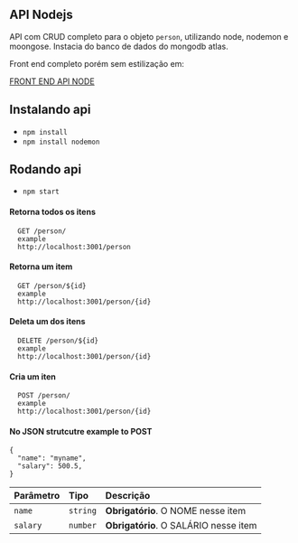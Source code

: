 
## API Nodejs

API com CRUD completo para o objeto `person`, utilizando node, nodemon e moongose.
Instacia do banco de dados do mongodb atlas.

Front end completo porém sem estilização em:

[FRONT END API NODE](https://github.com/jeangondorek/front-end-api-rest-nodejs)

## Instalando api

- ```npm install```
- ```npm install nodemon```
## Rodando api
- ```npm start```

#### Retorna todos os itens

```
  GET /person/
  example
  http://localhost:3001/person
```
#### Retorna um item

```
  GET /person/${id}
  example
  http://localhost:3001/person/{id}
```
#### Deleta um dos itens

```
  DELETE /person/${id}
  example
  http://localhost:3001/person/{id}
```

#### Cria um iten
```
  POST /person/
  example
  http://localhost:3001/person/{id}
```
  #### No JSON strutcutre example to POST


  ```
  {       
    "name": "myname",
    "salary": 500.5,
}
  ```
| Parâmetro   | Tipo       | Descrição                                   |
| :---------- | :--------- | :------------------------------------------ |
| `name`      | `string`   | **Obrigatório**. O NOME nesse item          |
| `salary`    | `number`   | **Obrigatório**. O SALÁRIO nesse item       |
